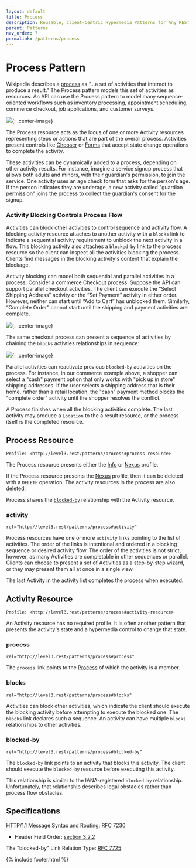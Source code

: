 ```yaml
---
layout: default
title: Process
description: Reusable, Client-Centric Hypermedia Patterns for Any REST API
parent: Patterns
nav_order: 7
permalink: /patterns/process
---
```

# Process Pattern

Wikipedia describes a [process](https://en.wikipedia.org/wiki/Process) as “…a set of activities that interact to produce a result.” The Process pattern models this set of activities as resources. An API can use the Process pattern to model many sequence-oriented workflows such as inventory processing, appointment scheduling, commerce checkout, job applications, and customer surveys.

![](process/relations.svg){: .center-image}

The Process resource acts as the locus of one or more Activity resources representing steps or actions that are part of the overall process. Activities present controls like [Chooser](chooser.md) or [Forms](../profiles/form.md) that accept state change operations to complete the activity.

These activities can be dynamically added to a process, depending on other activity results. For instance, imagine a service signup process that allows both adults and minors, with their guardian's permission, to join the service. One activity uses an age check form that asks for the person's age. If the person indicates they are underage, a new activity called "guardian permission" joins the process to collect the guardian's consent for the signup.

### Activity Blocking Controls Process Flow

Activities can block other activities to control sequence and activity flow. A blocking activity resource attaches to another activity with a `blocks` link to indicate a sequential activity requirement to unblock the next activity in a flow. This blocking activity also attaches a `blocked-by` link to the process resource so the client can inspect all the activities blocking the process. Clients find messages in the blocking activity's content that explain the blockage.

Activity blocking can model both sequential and parallel activities in a process. Consider a commerce Checkout process. Suppose the API can support parallel checkout activities. The client can execute the “Select Shipping Address” activity or the “Set Payment” activity in either order. However, neither can start until “Add to Cart” has unblocked them. Similarly, “Complete Order” cannot start until the shipping and payment activities are complete.

![](process/example-parallel.svg){: .center-image}

The same checkout process can present a sequence of activities by chaining the `blocks` activties relationships in sequence:

![](process/example-sequential.svg){: .center-image}

Parallel activities can reactivate previous `blocked-by` activities on the process. For instance, in our commerce example above, a shopper can select a "cash" payment option that only works with "pick up in store" shipping addresses. If the user selects a shipping address that is their home, rather than a retail location, the "cash" payment method blocks the "complete order" activity until the shopper resolves the conflict.

A Process finishes when all the blocking activities complete. The last activity may produce a `Location` to the a result resource, or the process itself is the completed resource.

## Process Resource

`Profile: <http://level3.rest/patterns/process#process-resource>`

The Process resource presents either the [Info](../profiles/info.md) or [Nexus](../profiles/nexus.md) profile.

If the Process resource presents the [Nexus](../profiles/nexus.md) profile, then it can be deleted with a `DELETE` operation. The activity resources in the process are also deleted.

Process shares the [`blocked-by`](#blocked-by) relationship with the Activity resource.

### activity

```
rel="http://level3.rest/patterns/process#activity"
```

Process resources have one or more `activity` links pointing to the list of activities. The order of the links is intentional and ordered in a blocking sequence or desired activity flow. The order of the activities is not strict, however, as many Activities are completable in other sequences or parallel. Clients can choose to present a set of Activities as a step-by-step wizard, or they may present them all at once in a single view.

The last Activity in the activity list completes the process when executed.

## Activity Resource

`Profile: <http://level3.rest/patterns/process#activity-resource>`

An Activity resource has no required profile. It is often another pattern that presents the activity's state and a hypermedia control to change that state.

### process

```
rel="http://level3.rest/patterns/process#process"
```

The `process` link points to the [Process](#process-resource) of which the activity is a member.

### blocks

```
rel="http://level3.rest/patterns/process#blocks"
```

Activities can block other activities, which indicate the client should execute the blocking activity before attempting to execute the blocked one. The `blocks` link declares such a sequence. An activity can have multiple `blocks` relationships to other activities.

### blocked-by

```
rel="http://level3.rest/patterns/process#blocked-by"
```

The `blocked-by` link points to an activity that blocks this activity. The client should execute the `blocked-by` resource before executing this activity.

This relationship is similar to the IANA-registered `blocked-by` relationship. Unfortunately, that relationship describes legal obstacles rather than process flow obstacles.

## Specifications

HTTP/1.1 Message Syntax and Routing: [RFC 7230](https://tools.ietf.org/html/rfc7230)

- Header Field Order: [section 3.2.2](https://tools.ietf.org/html/rfc7230#section-3.2.2)

The "blocked-by" Link Relation Type: [RFC 7725](https://tools.ietf.org/html/rfc7725)

{% include footer.html %}